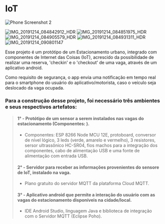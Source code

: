 # IoT
>
![Phone Screenshot 2](https://user-images.githubusercontent.com/48699769/70953587-905d7700-2048-11ea-9e66-c09989db1d0c.jpg)
>
>
![IMG_20191214_084842912_HDR](https://user-images.githubusercontent.com/48699769/70953103-12e53700-2047-11ea-8760-93a47ca49332.jpg)
![IMG_20191214_084851975_HDR](https://user-images.githubusercontent.com/48699769/70953104-12e53700-2047-11ea-9804-5059d981f934.jpg)
![IMG_20191214_084905579_HDR](https://user-images.githubusercontent.com/48699769/70953105-12e53700-2047-11ea-8243-b9360132e5f4.jpg)
![IMG_20191214_084931311_HDR](https://user-images.githubusercontent.com/48699769/70953106-12e53700-2047-11ea-8dc0-7e12d5c53b24.jpg)
![IMG_20191214_090801147](https://user-images.githubusercontent.com/48699769/70953107-137dcd80-2047-11ea-8e06-970847b4ee7f.jpg)
>
Esse projeto é um protótipo de um Estacionamento urbano, integrado com componentes de Internet das Coisas (IoT), acrescido da possibilidade de realizar uma reserva, 'checkin' e o 'checkout' de uma vaga, através de um aplicativo android.
>>>
Como requisito de segurança, o app envia uma notificação em tempo real para o smartphone do usuário do aplicativo/motorista, caso o veículo seja deslocado da vaga ocupada.
>>>
### Para a construção desse projeto, foi necessário três ambientes e seus respectivos artefatos:
  > #### **1° - Protótipo de um sensor a serem instalados nas vagas do estacionamento (Componentes: ).**
> - Componentes: ESP 8266 Node MCU 12E, protoboard, conversor de nível lógico, 3 leds (verde, amarelo e vermelho), 3 resistores, sersor ultrassônico HC-SR04, fios machos para a integração dos componentes, cabo de alimentação USB e uma fonte de alimentação com entrada USB.
   >>
  > #### **2° - Servidor para receber as informações provenientes do sensore de IoT, instalado na vaga.**
> - Plano gratuito do servidor MQTT da plataforma Cloud MQTT.
   >>
  > #### **3° - Aplicativo android que permite a interação do usuário com as vagas do estacionamento disponíveis na cidade/local.**
> - IDE Android Studio, linguagem Java e biblioteca de integração com o Servidor MQTT (Eclipse Poho).
